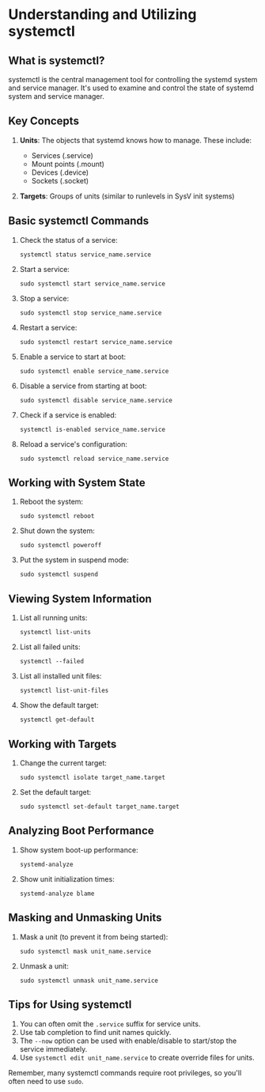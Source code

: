 # Understanding and Utilizing systemctl

## What is systemctl?

systemctl is the central management tool for controlling the systemd system and service manager. It's used to examine and control the state of systemd system and service manager.

## Key Concepts

1. **Units**: The objects that systemd knows how to manage. These include:
   - Services (.service)
   - Mount points (.mount)
   - Devices (.device)
   - Sockets (.socket)

2. **Targets**: Groups of units (similar to runlevels in SysV init systems)

## Basic systemctl Commands

1. Check the status of a service:
   ```
   systemctl status service_name.service
   ```

2. Start a service:
   ```
   sudo systemctl start service_name.service
   ```

3. Stop a service:
   ```
   sudo systemctl stop service_name.service
   ```

4. Restart a service:
   ```
   sudo systemctl restart service_name.service
   ```

5. Enable a service to start at boot:
   ```
   sudo systemctl enable service_name.service
   ```

6. Disable a service from starting at boot:
   ```
   sudo systemctl disable service_name.service
   ```

7. Check if a service is enabled:
   ```
   systemctl is-enabled service_name.service
   ```

8. Reload a service's configuration:
   ```
   sudo systemctl reload service_name.service
   ```

## Working with System State

1. Reboot the system:
   ```
   sudo systemctl reboot
   ```

2. Shut down the system:
   ```
   sudo systemctl poweroff
   ```

3. Put the system in suspend mode:
   ```
   sudo systemctl suspend
   ```

## Viewing System Information

1. List all running units:
   ```
   systemctl list-units
   ```

2. List all failed units:
   ```
   systemctl --failed
   ```

3. List all installed unit files:
   ```
   systemctl list-unit-files
   ```

4. Show the default target:
   ```
   systemctl get-default
   ```

## Working with Targets

1. Change the current target:
   ```
   sudo systemctl isolate target_name.target
   ```

2. Set the default target:
   ```
   sudo systemctl set-default target_name.target
   ```

## Analyzing Boot Performance

1. Show system boot-up performance:
   ```
   systemd-analyze
   ```

2. Show unit initialization times:
   ```
   systemd-analyze blame
   ```

## Masking and Unmasking Units

1. Mask a unit (to prevent it from being started):
   ```
   sudo systemctl mask unit_name.service
   ```

2. Unmask a unit:
   ```
   sudo systemctl unmask unit_name.service
   ```

## Tips for Using systemctl

1. You can often omit the `.service` suffix for service units.
2. Use tab completion to find unit names quickly.
3. The `--now` option can be used with enable/disable to start/stop the service immediately.
4. Use `systemctl edit unit_name.service` to create override files for units.

Remember, many systemctl commands require root privileges, so you'll often need to use `sudo`.